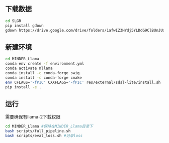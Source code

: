 ## 下载数据
```bash
cd SLGR
pip install gdown
gdown https://drive.google.com/drive/folders/1afwIZ3HYdj5YLDdG9ClBUnJUxgfFkPtg -O /data --folder
```

## 新建环境

```bash
cd MINDER_Llama
conda env create -f environment.yml
conda activate mllama
conda install -c conda-forge swig
conda install -c conda-forge cmake
env CFLAGS='-fPIC' CXXFLAGS='-fPIC' res/external/sdsl-lite/install.sh
pip install -e .
```

## 运行
需要确保有llama-2下载权限
```bash
cd MINDER_Llama #保持在MINDER_Llama目录下
bash scripts/full_pipeline.sh
bash scripts/eval_loss.sh #记录loss
``` 


